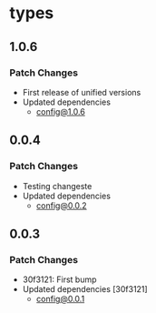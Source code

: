 # types

## 1.0.6

### Patch Changes

- First release of unified versions
- Updated dependencies
  - config@1.0.6

## 0.0.4

### Patch Changes

- Testing changeste
- Updated dependencies
  - config@0.0.2

## 0.0.3

### Patch Changes

- 30f3121: First bump
- Updated dependencies [30f3121]
  - config@0.0.1
